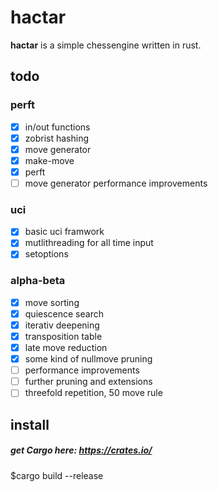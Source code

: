 # hactar
__hactar__ is a simple chessengine written in rust.

## todo
### perft
- [x] in/out functions
- [x] zobrist hashing
- [x] move generator
- [x] make-move
- [x] perft
- [ ] move generator performance improvements

### uci
- [x] basic uci framwork
- [x] mutlithreading for all time input
- [x] setoptions

### alpha-beta
- [x] move sorting
- [x] quiescence search
- [x] iterativ deepening
- [x] transposition table
- [x] late move reduction
- [x] some kind of nullmove pruning
- [ ] performance improvements
- [ ] further pruning and extensions
- [ ] threefold repetition, 50 move rule

## install
##### get Cargo here: https://crates.io/
$cargo build --release
